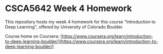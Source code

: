 # CSCA5642 Week 4 Homework
This repository hosts my week 4 homework for this course "Introduction to Deep Learning", offered by University of Colorado Boulder. 

Course home on Coursera: [https://www.coursera.org/learn/introduction-to-deep-learning-boulder/](https://www.coursera.org/learn/introduction-to-deep-learning-boulder/)
